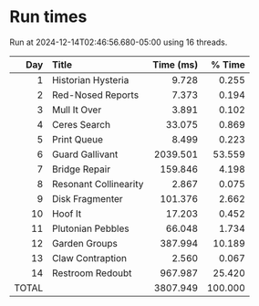 # Run times

Run at 2024-12-14T02:46:56.680-05:00 using 16 threads.

|   Day | Title                          |       Time (ms) |          % Time |
| ----: | :----------------------------- | --------------: | --------------: |
|     1 | Historian Hysteria             |           9.728 |           0.255 |
|     2 | Red-Nosed Reports              |           7.373 |           0.194 |
|     3 | Mull It Over                   |           3.891 |           0.102 |
|     4 | Ceres Search                   |          33.075 |           0.869 |
|     5 | Print Queue                    |           8.499 |           0.223 |
|     6 | Guard Gallivant                |        2039.501 |          53.559 |
|     7 | Bridge Repair                  |         159.846 |           4.198 |
|     8 | Resonant Collinearity          |           2.867 |           0.075 |
|     9 | Disk Fragmenter                |         101.376 |           2.662 |
|    10 | Hoof It                        |          17.203 |           0.452 |
|    11 | Plutonian Pebbles              |          66.048 |           1.734 |
|    12 | Garden Groups                  |         387.994 |          10.189 |
|    13 | Claw Contraption               |           2.560 |           0.067 |
|    14 | Restroom Redoubt               |         967.987 |          25.420 |
|                                 TOTAL ||        3807.949 |         100.000 |
